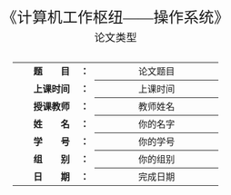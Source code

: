 <div class="cover" style="page-break-after:always;font-family:华文仿宋;width:100%;height:100%;border:none;margin: 0 auto;text-align:center;">
    <div style="width:60%;margin: 0 auto;height:0;padding-bottom:10%;">
        </br>
    	<img src="https://cdn.jsdelivr.net/gh/peng-yq/Gallery/img/202303251122689.png" alt="校名" style="width:100%;"/>
    </div>
    </br></br></br></br></br>
    <div style="width:60%;margin: 0 auto;height:0;padding-bottom:40%;">
        <img src="https://cdn.jsdelivr.net/gh/peng-yq/Gallery/img/202303251114180.png" alt="校徽" style="width:60%;"/>
	</div>
    </br></br></br></br></br></br></br></br>
    <span style="font-family:华文黑体Bold;text-align:center;font-size:20pt;margin: 10pt auto;line-height:30pt;">《计算机工作枢纽——操作系统》</span>
    <p style="text-align:center;font-size:14pt;margin: 0 auto">论文类型 </p>
    </br>
    </br>
    <table style="border:none;text-align:center;width:72%;font-family:仿宋;font-size:14px; margin: 0 auto;">
    <tbody style="font-family:方正公文仿宋;font-size:12pt;">
    	<tr style="font-weight:bold;"> 
    		<td style="width:20%;text-align:right;">题　　目</td>
    		<td style="width:2%">：</td> 
    		<td style="width:40%;font-weight:normal;border-bottom: 1px solid;text-align:center;font-family:华文仿宋"> 论文题目</td>     </tr>
    	<tr style="font-weight:bold;"> 
    		<td style="width:20%;text-align:right;">上课时间</td>
    		<td style="width:2%">：</td> 
    		<td style="width:40%;font-weight:normal;border-bottom: 1px solid;text-align:center;font-family:华文仿宋"> 上课时间</td>     </tr>
    	<tr style="font-weight:bold;"> 
    		<td style="width:20%;text-align:right;">授课教师</td>
    		<td style="width:2%">：</td> 
    		<td style="width:40%;font-weight:normal;border-bottom: 1px solid;text-align:center;font-family:华文仿宋">教师姓名 </td>     </tr>
    	<tr style="font-weight:bold;"> 
    		<td style="width:20%;text-align:right;">姓　　名</td>
    		<td style="width:2%">：</td> 
    		<td style="width:40%;font-weight:normal;border-bottom: 1px solid;text-align:center;font-family:华文仿宋"> 你的名字</td>     </tr>
    	<tr style="font-weight:bold;"> 
    		<td style="width:20%;text-align:right;">学　　号</td>
    		<td style="width:2%">：</td> 
    		<td style="width:40%;font-weight:normal;border-bottom: 1px solid;text-align:center;font-family:华文仿宋">你的学号 </td>     </tr>
    	<tr style="font-weight:bold;"> 
    		<td style="width:20%;text-align:right;">组　　别</td>
    		<td style="width:2%">：</td> 
    		<td style="width:40%;font-weight:normal;border-bottom: 1px solid;text-align:center;font-family:华文仿宋"> 你的组别</td>     </tr>
    	<tr style="font-weight:bold;"> 
    		<td style="width:20%;text-align:right;">日　　期</td>
    		<td style="width:2%">：</td> 
    		<td style="width:40%;font-weight:normal;border-bottom: 1px solid;text-align:center;font-family:华文仿宋">完成日期</td>     </tr>
    </tbody>              
    </table>
</div>



<!-- 注释语句：导出PDF时会在这里分页 -->